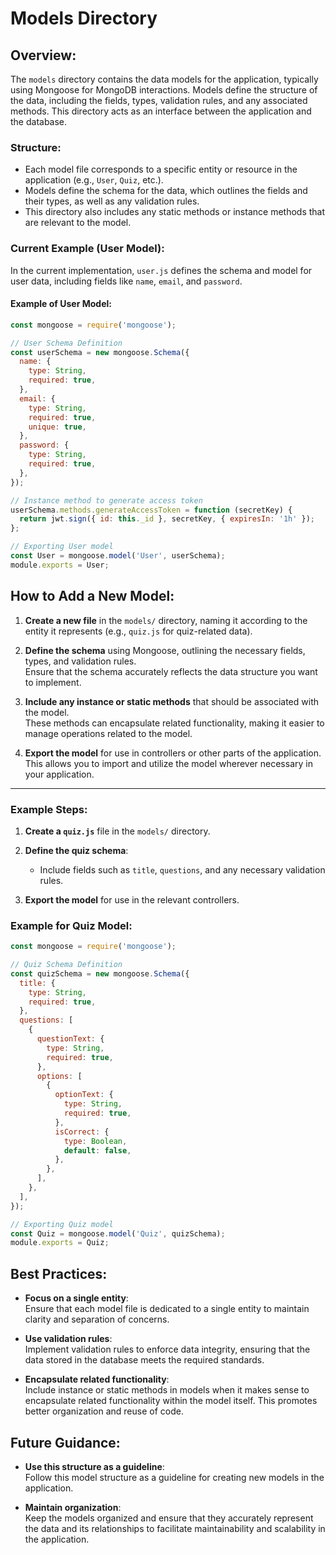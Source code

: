 # Models Directory

## Overview:

The `models` directory contains the data models for the application, typically using Mongoose for MongoDB interactions. Models define the structure of the data, including the fields, types, validation rules, and any associated methods. This directory acts as an interface between the application and the database.

### Structure:

- Each model file corresponds to a specific entity or resource in the application (e.g., `User`, `Quiz`, etc.).
- Models define the schema for the data, which outlines the fields and their types, as well as any validation rules.
- This directory also includes any static methods or instance methods that are relevant to the model.

### Current Example (User Model):

In the current implementation, `user.js` defines the schema and model for user data, including fields like `name`, `email`, and `password`.

#### Example of User Model:

```js
const mongoose = require('mongoose');

// User Schema Definition
const userSchema = new mongoose.Schema({
  name: {
    type: String,
    required: true,
  },
  email: {
    type: String,
    required: true,
    unique: true,
  },
  password: {
    type: String,
    required: true,
  },
});

// Instance method to generate access token
userSchema.methods.generateAccessToken = function (secretKey) {
  return jwt.sign({ id: this._id }, secretKey, { expiresIn: '1h' });
};

// Exporting User model
const User = mongoose.model('User', userSchema);
module.exports = User;
```

## How to Add a New Model:

1. **Create a new file** in the `models/` directory, naming it according to the entity it represents (e.g., `quiz.js` for quiz-related data).

2. **Define the schema** using Mongoose, outlining the necessary fields, types, and validation rules.  
   Ensure that the schema accurately reflects the data structure you want to implement.

3. **Include any instance or static methods** that should be associated with the model.  
   These methods can encapsulate related functionality, making it easier to manage operations related to the model.

4. **Export the model** for use in controllers or other parts of the application.  
   This allows you to import and utilize the model wherever necessary in your application.

---

### Example Steps:

1. **Create a `quiz.js`** file in the `models/` directory.

2. **Define the quiz schema**:

   - Include fields such as `title`, `questions`, and any necessary validation rules.

3. **Export the model** for use in the relevant controllers.

### Example for Quiz Model:

```js
const mongoose = require('mongoose');

// Quiz Schema Definition
const quizSchema = new mongoose.Schema({
  title: {
    type: String,
    required: true,
  },
  questions: [
    {
      questionText: {
        type: String,
        required: true,
      },
      options: [
        {
          optionText: {
            type: String,
            required: true,
          },
          isCorrect: {
            type: Boolean,
            default: false,
          },
        },
      ],
    },
  ],
});

// Exporting Quiz model
const Quiz = mongoose.model('Quiz', quizSchema);
module.exports = Quiz;
```

## Best Practices:

- **Focus on a single entity**:  
  Ensure that each model file is dedicated to a single entity to maintain clarity and separation of concerns.

- **Use validation rules**:  
  Implement validation rules to enforce data integrity, ensuring that the data stored in the database meets the required standards.

- **Encapsulate related functionality**:  
  Include instance or static methods in models when it makes sense to encapsulate related functionality within the model itself. This promotes better organization and reuse of code.

## Future Guidance:

- **Use this structure as a guideline**:  
  Follow this model structure as a guideline for creating new models in the application.

- **Maintain organization**:  
  Keep the models organized and ensure that they accurately represent the data and its relationships to facilitate maintainability and scalability in the application.
